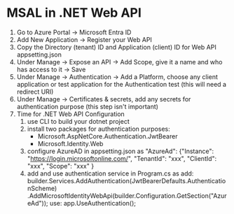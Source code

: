 # MSAL in .NET Web API
1. Go to Azure Portal -> Microsoft Entra ID
2. Add New Application -> Register your Web API
3. Copy the Directory (tenant) ID and Application (client) ID for Web API appsetting.json
4. Under Manage -> Expose an API -> Add Scope, give it a name and who has access to it -> Save
5. Under Manage -> Authentication -> Add a Platform, choose any client application or test application for the Authentication test (this will need a redirect URI)
6. Under Manage -> Certificates & secrets, add any secrets for authentication purpose (this step isn't important)
7. Time for .NET Web API Configuration
   1. use CLI to build your dotnet project
   2. install two packages for authentication purposes:
      - Microsoft.AspNetCore.Authentication.JwtBearer
      - Microsoft.Identity.Web
   3. configure AzureAD in appsetting.json as
      "AzureAd": 
        {"Instance": "https://login.microsoftonline.com/",
        "TenantId": "xxx",
        "ClientId": "xxx",
        "Scope": "xxx"
      } 
   4. add and use authentication service in Program.cs as
      add: builder.Services.AddAuthentication(JwtBearerDefaults.AuthenticationScheme)
          .AddMicrosoftIdentityWebApi(builder.Configuration.GetSection("AzureAd"));
      use: app.UseAuthentication();

      
